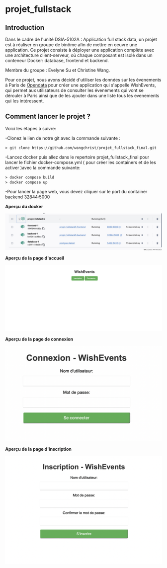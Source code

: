 # projet_fullstack

## Introduction

Dans le cadre de l'unité DSIA-5102A : Application full stack data, un projet est à réaliser en groupe de binôme afin de mettre en oeuvre une application. Ce projet consiste à déployer une application complète avec une architecture client-serveur, où chaque composant est isolé dans un conteneur Docker: database, frontend et backend. 

Membre du groupe : Evelyne Su et Christine Wang.

Pour ce projet, nous avons décidé d'utiliser les données sur les évenements à Paris de [Opendata](https://opendata.paris.fr/explore/dataset/que-faire-a-paris-/export/?disjunctive.tags&disjunctive.address_name&disjunctive.address_zipcode&disjunctive.address_city&disjunctive.pmr&disjunctive.blind&disjunctive.deaf&disjunctive.transport&disjunctive.price_type&disjunctive.access_type&disjunctive.programs&basemap=jawg.dark&location=4,28.07198,-2.90039) pour créer une application qui s'appelle WishEvents, qui permet aux utilisateurs de consulter les évenements qui vont se dérouler à Paris ainsi que de les ajouter dans une liste tous les evenements qui les intéressent.

## Comment lancer le projet ?
Voici les étapes à suivre:

-Clonez le lien de notre git avec la commande suivante : 

 ```
> git clone https://github.com/wangchrist/projet_fullstack_final.git

```
-Lancez docker puis allez dans le repertoire projet_fullstack_final pour lancer le fichier docker-compose.yml ( pour créer les containers et de les activer )avec la commande suivante:

 ```
> docker compose build
> docker compose up

```
-Pour lancer la page web, vous devez cliquer sur le port du container backend 32844:5000

**Aperçu du docker**

![alt text](docker.jpeg)

**Aperçu de la page d'accueil**

![alt text](accueil.png)

**Aperçu de la page de connexion**

![alt text](connexion.png)

**Aperçu de la page d'inscription**

![alt text](inscription.png)








